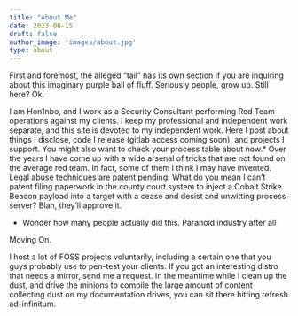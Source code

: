 ```yaml
---
title: "About Me"
date: 2023-06-15
draft: false
author_image: 'images/about.jpg'
type: about
---
```


First and foremost, the alleged “tail” has its own section if you are inquiring about this imaginary purple ball of fluff. Seriously people, grow up. Still here? Ok.

I am Hon1nbo, and I work as a Security Consultant performing Red Team operations against my clients. I keep my professional and independent work separate, and this site is devoted to my independent work. Here I post about things I disclose, code I release (gitlab access coming soon), and projects I support. You might also want to check your process table about now.* Over the years I have come up with a wide arsenal of tricks that are not found on the average red team. In fact, some of them I think I may have invented. Legal abuse techniques are patent pending. What do you mean I can’t patent filing paperwork in the county court system to inject a Cobalt Strike Beacon payload into a target with a cease and desist and unwitting process server? Blah, they’ll approve it.

* Wonder how many people actually did this. Paranoid industry after all

Moving On.

I host a lot of FOSS projects voluntarily, including a certain one that you guys probably use to pen-test your clients. If you got an interesting distro that needs a mirror, send me a request. In the meantime while I clean up the dust, and drive the minions to compile the large amount of content collecting dust on my documentation drives, you can sit there hitting refresh ad-infinitum.
